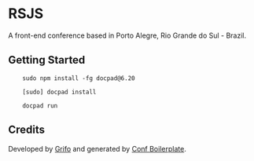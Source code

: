 RSJS
====

A front-end conference based in Porto Alegre, Rio Grande do Sul - Brazil.

## Getting Started

        sudo npm install -fg docpad@6.20

        [sudo] docpad install

        docpad run

## Credits

Developed by [Grifo](http://gri.fo) and generated by [Conf Boilerplate](http://github.com/braziljs/conf-boilerplate).